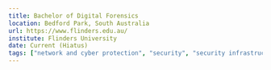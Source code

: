 ```yaml
---
title: Bachelor of Digital Forensics
location: Bedford Park, South Australia
url: https://www.flinders.edu.au/
institute: Flinders University
date: Current (Hiatus)
tags: ["network and cyber protection", "security", "security infrastructures"]
---
```

